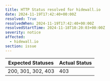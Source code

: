 ```yaml
---
title: HTTP Status resolved for hidewall.io
date: 2024-11-19T17:42:40+00:00Z
resolved: True
resolvedWhen: 2024-11-19T17:42:40+00:00Z
resolvedStartTime: 2024-11-18T10:20:03+00:00Z
severity: notice
affected:
  - hidewall.io
section: issue
---
```


| Expected Statuses | Actual Status  |
|-------------------|----------------|
| 200, 301, 302, 403 | 403 |

